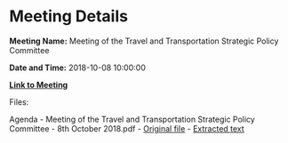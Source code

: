 # Meeting Details

**Meeting Name:** Meeting of the Travel and Transportation Strategic Policy Committee

**Date and Time:** 2018-10-08 10:00:00

**[Link to Meeting](https://www.limerick.ie/council/whats-on/meeting-travel-and-transportation-strategic-policy-committee-0)**

Files: 

Agenda - Meeting of the Travel and Transportation Strategic Policy Committee - 8th October 2018.pdf - [Original file](https://www.limerick.ie/sites/default/files/media/documents/2018-10/8th%20Oct%202018%20-%20Agenda%20Travel%20and%20Transportation%20Strategic%20Policy%20Committee.pdf) - [Extracted text](./Agenda%20-%C2%A0Meeting%20of%20the%20Travel%20and%20Transportation%20Strategic%20Policy%20Committee%20-%208th%20October%202018.md)

